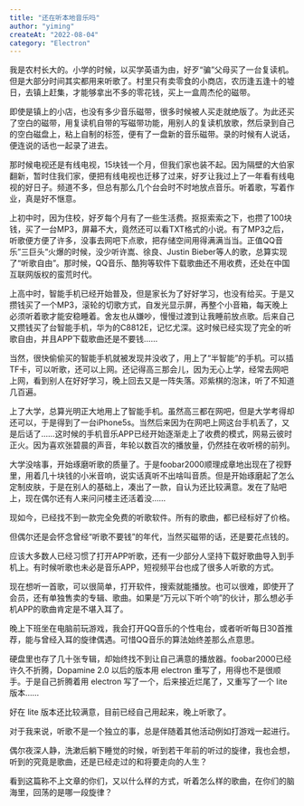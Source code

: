 ```yaml
---
title: "还在听本地音乐吗"
author: "yiming"
createAt: "2022-08-04"
category: "Electron"
---
```


我是农村长大的。小学的时候，以买学英语为由，好歹“骗”父母买了一台复读机。但是大部分时间其实都用来听歌了。村里只有卖零食的小商店，农历逢五逢十的墟日，去镇上赶集，才能够拿出不多的零花钱，买上一盒周杰伦的磁带。

即使是镇上的小店，也没有多少音乐磁带，很多时候被人买走就绝版了。为此还买了空白的磁带，用复读机自带的写磁带功能，用别人的复读机放歌，然后录到自己的空白磁盘上，粘上自制的标签，便有了一盘新的音乐磁带。录的时候有人说话，便连说的话也一起录了进去。

那时候电视还是有线电视，15块钱一个月，但我们家也装不起。因为隔壁的大伯家翻新，暂时住我们家，便把有线电视也迁移了过来，好歹让我过上了一年看有线电视的好日子。频道不多，但总有那么几个台会时不时地放点音乐。听着歌，写着作业，真是好不惬意。

上初中时，因为住校，好歹每个月有了一些生活费。抠抠索索之下，也攒了100块钱，买了一台MP3，屏幕不大，竟然还可以看TXT格式的小说。有了MP3之后，听歌便方便了许多，没事去网吧下点歌，把存储空间用得满满当当。正值QQ音乐”三巨头“火爆的时候，没少听许嵩、徐良、Justin Bieber等人的歌，总算实现了“听歌自由”。那时候，QQ音乐、酷狗等软件下载歌曲还不用收费，还处在中国互联网版权的蛮荒时代。

上高中时，智能手机已经开始普及，但是家长为了好好学习，也没有给买。于是又攒钱买了一个MP3，滚轮的切歌方式，自发光显示屏，再整个小音箱，每天晚上必须听着歌才能安稳睡着。舍友也从嫌吵，慢慢过渡到让我睡前放点歌。后来自己又攒钱买了台智能手机，华为的C8812E，记忆尤深。这时候已经实现了完全的听歌自由，并且APP下载歌曲还是不要钱……

当然，很快偷偷买的智能手机就被发现并没收了，用上了“半智能”的手机。可以插TF卡，可以听歌，还可以上网。还记得高三那会儿，因为无心上学，经常去网吧上网，看到别人在好好学习，晚上回去又是一阵失落。邓紫棋的泡沫，听了不知道几百遍。

上了大学，总算光明正大地用上了智能手机。虽然高三都在网吧，但是大学考得却还可以，于是得到了一台iPhone5s。当然后来因为在网吧上网这台手机丢了，又是后话了……这时候的手机音乐APP已经开始逐渐走上了收费的模式，网易云彼时正火。因为喜欢张碧晨的声音，年轮以数百次的播放量，仍然挂在收听榜的前列。

大学没啥事，开始琢磨听歌的质量了。于是foobar2000顺理成章地出现在了视野里，用着几十块钱的小米音响，说实话真听不出啥叫音质。但是开始琢磨起了怎么定制皮肤，于是在别人的基础上，凑出了一款，自认为还比较满意。发在了贴吧上，现在偶尔还有人来问问楼主还活着没……

现如今，已经找不到一款完全免费的听歌软件。所有的歌曲，都已经标好了价格。

但偶尔还是会怀念曾经“听歌不要钱”的年代，当然买磁带的话，还是要花点钱的。

应该大多数人已经习惯了打开APP听歌，还有一少部分人坚持下载好歌曲导入到手机上。有时候听歌也未必是音乐APP，短视频平台也成了很多人听歌的方式。

现在想听一首歌，可以很简单，打开软件，搜索就能播放。也可以很难，即使开了会员，还有单独售卖的专辑、歌曲。如果是“万元以下听个响”的伙计，那么想必手机APP的歌曲肯定是不堪入耳了。

晚上下班坐在电脑前玩游戏，我会打开QQ音乐的个性电台，或者听听每日30首推荐，能与曾经入耳的旋律偶遇。可惜QQ音乐的算法始终差那么点意思。

硬盘里也存了几十张专辑，却始终找不到让自己满意的播放器。foobar2000已经许久不折腾，Dopamine 2.0 以后的版本用 electron 重写了，用得也不是很顺手。于是自己折腾着用 electron 写了一个，后来接近烂尾了，又重写了一个 lite 版本……

好在 lite 版本还比较满意，目前已经自己用起来，晚上听歌了。

对于我来说，听歌不是一个独立的事，总是伴随着其他活动例如打游戏一起进行。

偶尔夜深人静，洗漱后躺下睡觉的时候，听到若干年前的听过的旋律，我也会想，听到的究竟是歌曲，还是已经走过的和将要走向的人生？

看到这篇称不上文章的你们，又以什么样的方式，听着怎么样的歌曲，在你们的脑海里，回荡的是哪一段旋律？